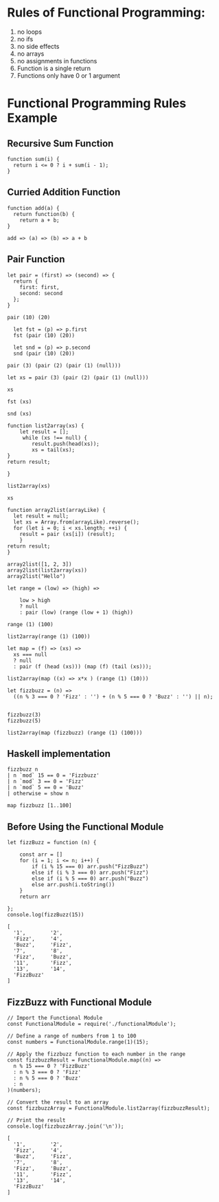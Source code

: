 # Rules of Functional Programming:
1. no loops
2. no ifs
3. no side effects 
4. no arrays 
5. no assignments in functions
6. Function is a single return
7. Functions only have 0 or 1 argument


# Functional Programming Rules Example


## Recursive Sum Function
```
function sum(i) {
  return i <= 0 ? i + sum(i - 1);
}

```

## Curried Addition Function

```
function add(a) {
  return function(b) {
    return a + b;
}

add => (a) => (b) => a + b 

```

## Pair Function

```
let pair = (first) => (second) => {
  return { 
    first: first,
    second: second 
  };
}

pair (10) (20)

  let fst = (p) => p.first
  fst (pair (10) (20))
  
  let snd = (p) => p.second
  snd (pair (10) (20))

pair (3) (pair (2) (pair (1) (null)))

let xs = pair (3) (pair (2) (pair (1) (null)))

xs

fst (xs)

snd (xs)

function list2array(xs) {
    let result = [];
     while (xs !== null) {
        result.push(head(xs));
        xs = tail(xs);
}
return result;

}

list2array(xs)

xs

function array2list(arrayLike) {
  let result = null;
  let xs = Array.from(arrayLike).reverse();
  for (let i = 0; i < xs.length; ++i) {
    result = pair (xs[i]) (result);
    }
return result;
}

array2list([1, 2, 3])
array2list(list2array(xs))
array2list("Hello")

let range = (low) => (high) =>

    low > high
    ? null
    : pair (low) (range (low + 1) (high))

range (1) (100)

list2array(range (1) (100))

let map = (f) => (xs) =>
  xs === null
  ? null
  : pair (f (head (xs))) (map (f) (tail (xs)));

list2array(map ((x) => x*x ) (range (1) (10)))

let fizzbuzz = (n) =>
  ((n % 3 === 0 ? 'Fizz' : '') + (n % 5 === 0 ? 'Buzz' : '') || n);


fizzbuzz(3)
fizzbuzz(5)

list2array(map (fizzbuzz) (range (1) (100)))

```

## Haskell implementation 

```
fizzbuzz n
| n `mod` 15 == 0 = 'Fizzbuzz'
| n `mod` 3 == 0 = 'Fizz'
| n `mod` 5 == 0 = 'Buzz'
| otherwise = show n

map fizzbuzz [1..100]
```

  
  




## Before Using the Functional Module 
```
let fizzBuzz = function (n) { 
  
    const arr = [] 
    for (i = 1; i <= n; i++) { 
        if (i % 15 === 0) arr.push("FizzBuzz") 
        else if (i % 3 === 0) arr.push("Fizz") 
        else if (i % 5 === 0) arr.push("Buzz") 
        else arr.push(i.toString()) 
    } 
    return arr 
  
}; 
console.log(fizzBuzz(15))

[
  '1',        '2',
  'Fizz',     '4',
  'Buzz',     'Fizz',
  '7',        '8',
  'Fizz',     'Buzz',
  '11',       'Fizz',
  '13',       '14',
  'FizzBuzz'
]

```

## FizzBuzz with Functional Module

```
// Import the Functional Module
const FunctionalModule = require('./functionalModule');

// Define a range of numbers from 1 to 100
const numbers = FunctionalModule.range(1)(15);

// Apply the fizzbuzz function to each number in the range
const fizzbuzzResult = FunctionalModule.map((n) =>
  n % 15 === 0 ? 'FizzBuzz'
  : n % 3 === 0 ? 'Fizz'
  : n % 5 === 0 ? 'Buzz'
  : n
)(numbers);

// Convert the result to an array
const fizzbuzzArray = FunctionalModule.list2array(fizzbuzzResult);

// Print the result
console.log(fizzbuzzArray.join('\n'));

[
  '1',        '2',
  'Fizz',     '4',
  'Buzz',     'Fizz',
  '7',        '8',
  'Fizz',     'Buzz',
  '11',       'Fizz',
  '13',       '14',
  'FizzBuzz'
]

```



